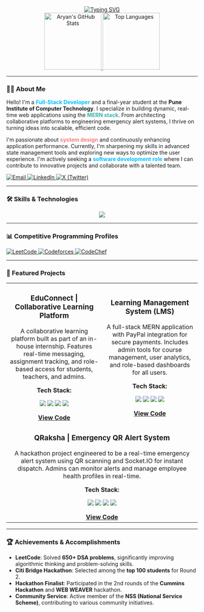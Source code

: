 <div align="center">
  <a href="https://git.io/typing-svg"><img src="https://readme-typing-svg.herokuapp.com?font=Fira+Code&size=30&pause=1000&color=00BFFF&center=true&width=500&lines=Full-Stack+Developer+;Problem+Solver+;Tech+Enthusiast" alt="Typing SVG" /></a>
</div>

<div align="center">
  <a href="https://github.com/AryanKanire">
    <img src="https://github-readme-stats.vercel.app/api?username=AryanKanire&show_icons=true&theme=dracula&count_private=true&hide_border=true" alt="Aryan's GitHub Stats" height="150" />
  </a>
  <a href="https://github.com/AryanKanire">
    <img src="https://github-readme-stats.vercel.app/api/top-langs/?username=AryanKanire&layout=compact&theme=dracula&hide_border=true" alt="Top Languages" height="150" />
  </a>
</div>

---

### 👨‍💻 About Me

Hello! I'm a <b style="color:#00BFFF;">Full-Stack Developer</b> and a final-year student at the **Pune Institute of Computer Technology**. I specialize in building dynamic, real-time web applications using the <b style="color:#38B2AC;">MERN stack</b>. From architecting collaborative platforms to engineering emergency alert systems, I thrive on turning ideas into scalable, efficient code.

I'm passionate about <b style="color:#F08080;">system design</b> and continuously enhancing application performance. Currently, I'm sharpening my skills in advanced state management tools and exploring new ways to optimize the user experience. I'm actively seeking a <b style="color:#00BFFF;">software development role</b> where I can contribute to innovative projects and collaborate with a talented team.

<div align="left">
  <a href="mailto:aryankanire@gmail.com" target="_blank">
    <img src="https://img.shields.io/badge/Email-D14836?style=for-the-badge&logo=gmail&logoColor=white" alt="Email"/>
  </a>
  <a href="https://www.linkedin.com/in/aryan-kanire-b6b665257/" target="_blank">
    <img src="https://img.shields.io/badge/LinkedIn-0077B5?style=for-the-badge&logo=linkedin&logoColor=white" alt="LinkedIn"/>
  </a>
  <a href="https://x.com/rnkanire" target="_blank">
    <img src="https://img.shields.io/badge/X (Twitter)-000000?style=for-the-badge&logo=x&logoColor=white" alt="X (Twitter)"/>
  </a>
</div>

---

### 🛠️ Skills & Technologies

<p align="center">
  <a href="https://skillicons.dev">
    <img src="https://skillicons.dev/icons?i=cpp,c,python,js,ts,mongodb,mysql,express,react,nextjs,nodejs,html,css,tailwind,git,figma,postman" />
  </a>
</p>

---

### 📊 Competitive Programming Profiles
<div align="left">
  <a href="https://leetcode.com/u/aryankanire/" target="_blank">
    <img src="https://img.shields.io/badge/LeetCode-FFA116?style=for-the-badge&logo=leetcode&logoColor=black" alt="LeetCode"/>
  </a>
  <a href="https://codeforces.com/profile/Rn_kanire" target="_blank">
    <img src="https://img.shields.io/badge/Codeforces-445f9d?style=for-the-badge&logo=codeforces&logoColor=white" alt="Codeforces"/>
  </a>
  <a href="https://www.codechef.com/users/aryankanire" target="_blank">
    <img src="https://img.shields.io/badge/CodeChef-5B4638?style=for-the-badge&logo=codechef&logoColor=white" alt="CodeChef"/>
  </a>
</div>

---

### 🚀 Featured Projects

<table>
  <tr>
    <td width="50%">
      <h3 align="center">EduConnect | Collaborative Learning Platform</h3>
      <div align="center">
        <p>A collaborative learning platform built as part of an in-house internship. Features real-time messaging, assignment tracking, and role-based access for students, teachers, and admins.</p>
        <p><b>Tech Stack:</b></p>
        <p>
          <img src="https://img.shields.io/badge/Next.js-000000?style=for-the-badge&logo=nextdotjs&logoColor=white" />
          <img src="https://img.shields.io/badge/Socket.io-010101?style=for-the-badge&logo=socketdotio&logoColor=white" />
          <img src="https://img.shields.io/badge/MongoDB-47A248?style=for-the-badge&logo=mongodb&logoColor=white" />
          <img src="https://img.shields.io/badge/Tailwind_CSS-38B2AC?style=for-the-badge&logo=tailwind-css&logoColor=white" />
        </p>
        <a href="https://github.com/AryanKanire/EduConnect-Collaborative-Learning-Platform" target="_blank"><b>View Code</b></a>
      </div>
    </td>
    <td width="50%">
      <h3 align="center">Learning Management System (LMS)</h3>
      <div align="center">
        <p>A full-stack MERN application with PayPal integration for secure payments. Includes admin tools for course management, user analytics, and role-based dashboards for all users.</p>
        <p><b>Tech Stack:</b></p>
        <p>
          <img src="https://img.shields.io/badge/React-20232A?style=for-the-badge&logo=react&logoColor=61DAFB" />
          <img src="https://img.shields.io/badge/Node.js-339933?style=for-the-badge&logo=nodedotjs&logoColor=white" />
          <img src="https://img.shields.io/badge/Express.js-000000?style=for-the-badge&logo=express&logoColor=white" />
          <img src="https://img.shields.io/badge/PayPal-00457C?style=for-the-badge&logo=paypal&logoColor=white" />
        </p>
        <a href="https://github.com/AryanKanire/LMS-Management" target="_blank"><b>View Code</b></a>
      </div>
    </td>
  </tr>
  <tr>
    <td colspan="2">
      <h3 align="center">QRaksha | Emergency QR Alert System</h3>
      <div align="center">
        <p>A hackathon project engineered to be a real-time emergency alert system using QR scanning and Socket.IO for instant dispatch. Admins can monitor alerts and manage employee health profiles in real-time.</p>
        <p><b>Tech Stack:</b></p>
        <p>
          <img src="https://img.shields.io/badge/React-20232A?style=for-the-badge&logo=react&logoColor=61DAFB" />
          <img src="https://img.shields.io/badge/Socket.io-010101?style=for-the-badge&logo=socketdotio&logoColor=white" />
          <img src="https://img.shields.io/badge/JSON_Web_Tokens-000000?style=for-the-badge&logo=jsonwebtokens&logoColor=white" />
           <img src="https://img.shields.io/badge/Node.js-339933?style=for-the-badge&logo=nodedotjs&logoColor=white" />
        </p>
        <a href="https://github.com/AryanKanire/QRaksha-Emergency-QR-Alert-System" target="_blank"><b>View Code</b></a>
      </div>
    </td>
  </tr>
</table>

---

### 🏆 Achievements & Accomplishments
- **LeetCode**: Solved **650+ DSA problems**, significantly improving algorithmic thinking and problem-solving skills.
- **Citi Bridge Hackathon**: Selected among the **top 100 students** for Round 2.
- **Hackathon Finalist**: Participated in the 2nd rounds of the **Cummins Hackathon** and **WEB WEAVER** hackathon.
- **Community Service**: Active member of the **NSS (National Service Scheme)**, contributing to various community initiatives.
